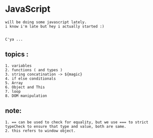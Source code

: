 # JavaScript

    will be doing some javascript lately.
    i know i'm late but hey i actually started :)


    C'ya ...

## topics :

    1. variables
    2. functions ( and types )
    3. string concatination -> ${magic}
    4. if else conditionals
    5. Array
    6. Object and This
    7. loop
    8. DOM manipulation

## note: 
    
    1. == can be used to check for equality, but we use === to strict typeCheck to ensure that type and value, both are same.
    2. this refers to window object.
 

